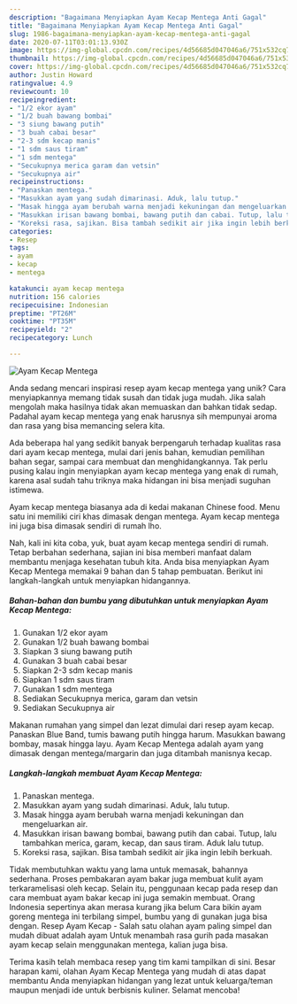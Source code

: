```yaml
---
description: "Bagaimana Menyiapkan Ayam Kecap Mentega Anti Gagal"
title: "Bagaimana Menyiapkan Ayam Kecap Mentega Anti Gagal"
slug: 1986-bagaimana-menyiapkan-ayam-kecap-mentega-anti-gagal
date: 2020-07-11T03:01:13.930Z
image: https://img-global.cpcdn.com/recipes/4d56685d047046a6/751x532cq70/ayam-kecap-mentega-foto-resep-utama.jpg
thumbnail: https://img-global.cpcdn.com/recipes/4d56685d047046a6/751x532cq70/ayam-kecap-mentega-foto-resep-utama.jpg
cover: https://img-global.cpcdn.com/recipes/4d56685d047046a6/751x532cq70/ayam-kecap-mentega-foto-resep-utama.jpg
author: Justin Howard
ratingvalue: 4.9
reviewcount: 10
recipeingredient:
- "1/2 ekor ayam"
- "1/2 buah bawang bombai"
- "3 siung bawang putih"
- "3 buah cabai besar"
- "2-3 sdm kecap manis"
- "1 sdm saus tiram"
- "1 sdm mentega"
- "Secukupnya merica garam dan vetsin"
- "Secukupnya air"
recipeinstructions:
- "Panaskan mentega."
- "Masukkan ayam yang sudah dimarinasi. Aduk, lalu tutup."
- "Masak hingga ayam berubah warna menjadi kekuningan dan mengeluarkan air."
- "Masukkan irisan bawang bombai, bawang putih dan cabai. Tutup, lalu tambahkan merica, garam, kecap, dan saus tiram. Aduk lalu tutup."
- "Koreksi rasa, sajikan. Bisa tambah sedikit air jika ingin lebih berkuah."
categories:
- Resep
tags:
- ayam
- kecap
- mentega

katakunci: ayam kecap mentega 
nutrition: 156 calories
recipecuisine: Indonesian
preptime: "PT26M"
cooktime: "PT35M"
recipeyield: "2"
recipecategory: Lunch

---
```



![Ayam Kecap Mentega](https://img-global.cpcdn.com/recipes/4d56685d047046a6/751x532cq70/ayam-kecap-mentega-foto-resep-utama.jpg)

Anda sedang mencari inspirasi resep ayam kecap mentega yang unik? Cara menyiapkannya memang tidak susah dan tidak juga mudah. Jika salah mengolah maka hasilnya tidak akan memuaskan dan bahkan tidak sedap. Padahal ayam kecap mentega yang enak harusnya sih mempunyai aroma dan rasa yang bisa memancing selera kita.

Ada beberapa hal yang sedikit banyak berpengaruh terhadap kualitas rasa dari ayam kecap mentega, mulai dari jenis bahan, kemudian pemilihan bahan segar, sampai cara membuat dan menghidangkannya. Tak perlu pusing kalau ingin menyiapkan ayam kecap mentega yang enak di rumah, karena asal sudah tahu triknya maka hidangan ini bisa menjadi suguhan istimewa.

Ayam kecap mentega biasanya ada di kedai makanan Chinese food. Menu satu ini memiliki ciri khas dimasak dengan mentega. Ayam kecap mentega ini juga bisa dimasak sendiri di rumah lho.


Nah, kali ini kita coba, yuk, buat ayam kecap mentega sendiri di rumah. Tetap berbahan sederhana, sajian ini bisa memberi manfaat dalam membantu menjaga kesehatan tubuh kita. Anda bisa menyiapkan Ayam Kecap Mentega memakai 9 bahan dan 5 tahap pembuatan. Berikut ini langkah-langkah untuk menyiapkan hidangannya.

<!--inarticleads1-->

##### Bahan-bahan dan bumbu yang dibutuhkan untuk menyiapkan Ayam Kecap Mentega:

1. Gunakan 1/2 ekor ayam
1. Gunakan 1/2 buah bawang bombai
1. Siapkan 3 siung bawang putih
1. Gunakan 3 buah cabai besar
1. Siapkan 2-3 sdm kecap manis
1. Siapkan 1 sdm saus tiram
1. Gunakan 1 sdm mentega
1. Sediakan Secukupnya merica, garam dan vetsin
1. Sediakan Secukupnya air


Makanan rumahan yang simpel dan lezat dimulai dari resep ayam kecap. Panaskan Blue Band, tumis bawang putih hingga harum. Masukkan bawang bombay, masak hingga layu. Ayam Kecap Mentega adalah ayam yang dimasak dengan mentega/margarin dan juga ditambah manisnya kecap. 

<!--inarticleads2-->

##### Langkah-langkah membuat Ayam Kecap Mentega:

1. Panaskan mentega.
1. Masukkan ayam yang sudah dimarinasi. Aduk, lalu tutup.
1. Masak hingga ayam berubah warna menjadi kekuningan dan mengeluarkan air.
1. Masukkan irisan bawang bombai, bawang putih dan cabai. Tutup, lalu tambahkan merica, garam, kecap, dan saus tiram. Aduk lalu tutup.
1. Koreksi rasa, sajikan. Bisa tambah sedikit air jika ingin lebih berkuah.


Tidak membutuhkan waktu yang lama untuk memasak, bahannya sederhana. Proses pembakaran ayam bakar juga membuat kulit ayam terkaramelisasi oleh kecap. Selain itu, penggunaan kecap pada resep dan cara membuat ayam bakar kecap ini juga semakin membuat. Orang Indonesia sepertinya akan merasa kurang jika belum Cara bikin ayam goreng mentega ini terbilang simpel, bumbu yang di gunakan juga bisa dengan. Resep Ayam Kecap - Salah satu olahan ayam paling simpel dan mudah dibuat adalah ayam Untuk menambah rasa gurih pada masakan ayam kecap selain menggunakan mentega, kalian juga bisa. 

Terima kasih telah membaca resep yang tim kami tampilkan di sini. Besar harapan kami, olahan Ayam Kecap Mentega yang mudah di atas dapat membantu Anda menyiapkan hidangan yang lezat untuk keluarga/teman maupun menjadi ide untuk berbisnis kuliner. Selamat mencoba!
